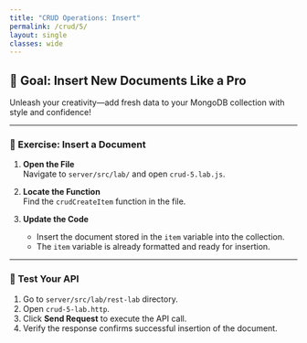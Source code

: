 ```yaml
---
title: "CRUD Operations: Insert"
permalink: /crud/5/
layout: single
classes: wide
---
```


## 🚀 Goal: Insert New Documents Like a Pro

Unleash your creativity—add fresh data to your MongoDB collection with style and confidence!

---

### 🧩 Exercise: Insert a Document

1. **Open the File**  
   Navigate to `server/src/lab/` and open `crud-5.lab.js`.

2. **Locate the Function**  
   Find the `crudCreateItem` function in the file.

3. **Update the Code**  
   - Insert the document stored in the `item` variable into the collection.
   - The `item` variable is already formatted and ready for insertion.

---

### 🚦 Test Your API

1. Go to `server/src/lab/rest-lab` directory.
2. Open `crud-5-lab.http`.
3. Click **Send Request** to execute the API call.
4. Verify the response confirms successful insertion of the document.

<!-- ---

### 🖥️ Frontend Validation

Add a new listing in the app and watch it appear instantly—seamless, satisfying, and oh-so-smooth!

![crud-5-lab](../../assets/images/crud-5-lab.png) -->
